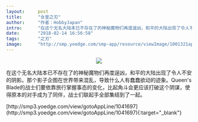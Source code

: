 ```yaml
---
layout:     post
title:      "女皇之刃"
author:     "作者：HobbyJapan"
intro:      "在这个无名大陆本已不存在了的神秘魔物们再度逞凶，和平的大陆出现了令人不安的阴影。那个影子企图在世界带来混乱，导致什么人有蠢蠢欲动的迹象。Queen's Blade的战士们要依靠旅行掌握事态的变化，比起角斗会更应该打破这个阴谋，使得原本的对手成为了同伴，战士们联起手全部集结到了一起。"
date:       "2018-02-14 16:56:58"
tags:       "之刃"
image:      "http://smp.yoedge.com/smp-app/resource/viewImage/1001321appline.png"
---
```

<div style="text-align: center">
<p><img src="http://smp.yoedge.com/smp-app/resource/viewImage/1001321appline.png"/></p>
</div>
<p class="post-meta">
<span>在这个无名大陆本已不存在了的神秘魔物们再度逞凶，和平的大陆出现了令人不安的阴影。那个影子企图在世界带来混乱，导致什么人有蠢蠢欲动的迹象。Queen's Blade的战士们要依靠旅行掌握事态的变化，比起角斗会更应该打破这个阴谋，使得原本的对手成为了同伴，战士们联起手全部集结到了一起。</span>
</p>
[http://smp3.yoedge.com/view/gotoAppLine/1041697](http://smp3.yoedge.com/view/gotoAppLine/1041697){:target="_blank"}


